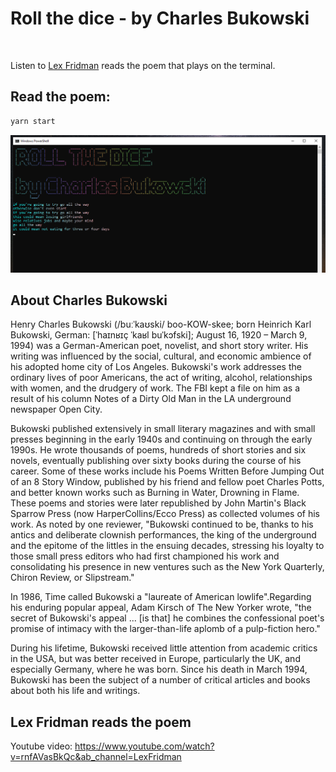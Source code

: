 # Roll the dice - by Charles Bukowski

<img src='https://upload.wikimedia.org/wikipedia/en/e/e2/Charles_Bukowski_smoking.jpg' alt=''/>

Listen to [Lex Fridman](https://en.wikipedia.org/wiki/Lex_Fridman) reads the poem that plays on the terminal.

## Read the poem:

```bash
yarn start
```

<img src='https://github.com/buikhacnam/buikhacnam/blob/main/public/roll-the-dice.png?raw=true' alt=''/>


## About Charles Bukowski 

Henry Charles Bukowski (/buːˈkaʊski/ boo-KOW-skee; born Heinrich Karl Bukowski, German: [ˈhaɪnʁɪç ˈkaʁl buˈkɔfski]; August 16, 1920 – March 9, 1994) was a German-American poet, novelist, and short story writer. His writing was influenced by the social, cultural, and economic ambience of his adopted home city of Los Angeles. Bukowski's work addresses the ordinary lives of poor Americans, the act of writing, alcohol, relationships with women, and the drudgery of work. The FBI kept a file on him as a result of his column Notes of a Dirty Old Man in the LA underground newspaper Open City.


Bukowski published extensively in small literary magazines and with small presses beginning in the early 1940s and continuing on through the early 1990s. He wrote thousands of poems, hundreds of short stories and six novels, eventually publishing over sixty books during the course of his career. Some of these works include his Poems Written Before Jumping Out of an 8 Story Window, published by his friend and fellow poet Charles Potts, and better known works such as Burning in Water, Drowning in Flame. These poems and stories were later republished by John Martin's Black Sparrow Press (now HarperCollins/Ecco Press) as collected volumes of his work. As noted by one reviewer, "Bukowski continued to be, thanks to his antics and deliberate clownish performances, the king of the underground and the epitome of the littles in the ensuing decades, stressing his loyalty to those small press editors who had first championed his work and consolidating his presence in new ventures such as the New York Quarterly, Chiron Review, or Slipstream."


In 1986, Time called Bukowski a "laureate of American lowlife".Regarding his enduring popular appeal, Adam Kirsch of The New Yorker wrote, "the secret of Bukowski's appeal ... [is that] he combines the confessional poet's promise of intimacy with the larger-than-life aplomb of a pulp-fiction hero."


During his lifetime, Bukowski received little attention from academic critics in the USA, but was better received in Europe, particularly the UK, and especially Germany, where he was born. Since his death in March 1994, Bukowski has been the subject of a number of critical articles and books about both his life and writings.

## Lex Fridman reads the poem

Youtube video: https://www.youtube.com/watch?v=rnfAVasBkQc&ab_channel=LexFridman